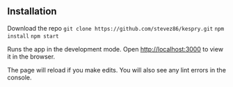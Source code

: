 ## Installation

Download the repo
`git clone https://github.com/stevez86/kespry.git`
`npm install`
`npm start`

Runs the app in the development mode.
Open [http://localhost:3000](http://localhost:3000) to view it in the browser.

The page will reload if you make edits.
You will also see any lint errors in the console.
